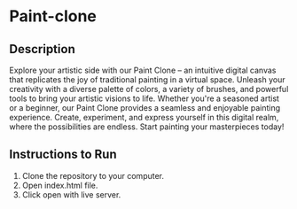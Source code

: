 # Paint-clone

## Description

Explore your artistic side with our Paint Clone – an intuitive digital canvas that replicates the joy of traditional painting in a virtual space. Unleash your creativity with a diverse palette of colors, a variety of brushes, and powerful tools to bring your artistic visions to life. Whether you're a seasoned artist or a beginner, our Paint Clone provides a seamless and enjoyable painting experience. Create, experiment, and express yourself in this digital realm, where the possibilities are endless. Start painting your masterpieces today!

## Instructions to Run

1. Clone the repository to your computer.
2. Open index.html file.
3. Click open with live server.
